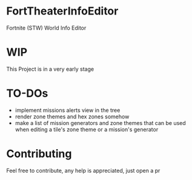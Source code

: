 # FortTheaterInfoEditor
 Fortnite (STW) World Info Editor

# WIP
 This Project is in a very early stage

# TO-DOs
 - implement missions alerts view in the tree
 - render zone themes and hex zones somehow
 - make a list of mission generators and zone themes that can be used when editing a tile's zone theme or a mission's generator

# Contributing
 Feel free to contribute, any help is appreciated, just open a pr
 
